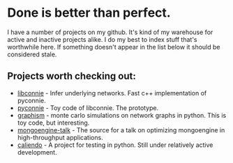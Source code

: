 # Done is better than perfect.

I have a number of projects on my github. It's kind of my warehouse for active and inactive projects alike. I do my best to index stuff that's worthwhile here. If something doesn't appear in the list below it should be considered stale. 

## Projects worth checking out: 

* [libconnie](http://github.com/akellehe/libconnie) - Infer underlying networks. Fast c++ implementation of pyconnie.
* [pyconnie](http://github.com/akellehe/pyconnie) - Toy code of libconnie. The prototype.
* [graphism](http://github.com/akellehe/graphism) - monte carlo simulations on network graphs in python. This is toy code, but interesting. 
* [mongoengine-talk](http://github.com/akellehe/mongoengine-talk) - The source for a talk on optimizing mongoengine in high-throughput applications.
* [caliendo](http://github.com/buzzfeed/caliendo) - A project for testing in python. Still under relatively active development.


